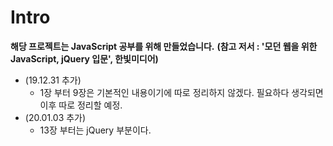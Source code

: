# Intro

**해당 프로젝트는 JavaScript 공부를 위해 만들었습니다.**
**(참고 저서 : '모던 웹을 위한 JavaScript, jQuery 입문', 한빛미디어)**

- (19.12.31 추가) 
  - 1장 부터 9장은 기본적인 내용이기에 따로 정리하지 않겠다. 필요하다 생각되면 이후 따로 정리할 예정.
- (20.01.03 추가)
  - 13장 부터는 jQuery 부분이다.

